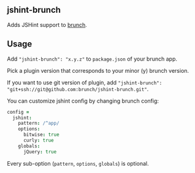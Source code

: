 ## jshint-brunch
Adds JSHint support to
[brunch](http://brunch.io).

## Usage
Add `"jshint-brunch": "x.y.z"` to `package.json` of your brunch app.

Pick a plugin version that corresponds to your minor (y) brunch version.

If you want to use git version of plugin, add
`"jshint-brunch": "git+ssh://git@github.com:brunch/jshint-brunch.git"`.

You can customize jshint config by changing brunch config:

```coffeescript
config =
  jshint:
    pattern: /^app/
    options:
      bitwise: true
      curly: true
    globals:
      jQuery: true
```

Every sub-option (`pattern`, `options`, `globals`) is optional.
